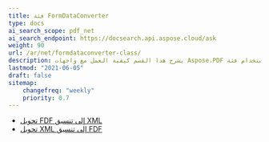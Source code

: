 ```yaml
---
title: فئة FormDataConverter
type: docs
ai_search_scope: pdf_net
ai_search_endpoint: https://docsearch.api.aspose.cloud/ask
weight: 90
url: /ar/net/formdataconverter-class/
description: يشرح هذا القسم كيفية العمل مع واجهات Aspose.PDF باستخدام فئة FormDataConverter.
lastmod: "2021-06-05"
draft: false
sitemap:
    changefreq: "weekly"
    priority: 0.7
---
```

- [تحويل FDF إلى تنسيق XML](/pdf/net/converting-an-fdf-to-xml-format/)
- [تحويل XML إلى تنسيق FDF](/pdf/net/converting-an-xml-to-fdf-format/)